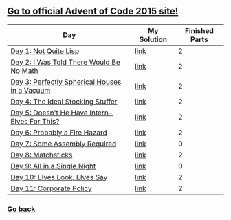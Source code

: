 ## [Go to official Advent of Code 2015 site!](https://adventofcode.com/2015)

| Day | My Solution | Finished Parts |
| --- | ------- | -------------- |
| [Day 1: Not Quite Lisp](https://adventofcode.com/2015/day/1) | [link](https://github.com/Gazda99/AdventOfCode/tree/main/AoC2015/Day1) | 2 | 
| [Day 2: I Was Told There Would Be No Math](https://adventofcode.com/2015/day/2) | [link](https://github.com/Gazda99/AdventOfCode/tree/main/AoC2015/Day2) | 2 | 
| [Day 3: Perfectly Spherical Houses in a Vacuum](https://adventofcode.com/2015/day/3) | [link](https://github.com/Gazda99/AdventOfCode/tree/main/AoC2015/Day3) | 2 | 
| [Day 4: The Ideal Stocking Stuffer](https://adventofcode.com/2015/day/4) | [link](https://github.com/Gazda99/AdventOfCode/tree/main/AoC2015/Day4) | 2 | 
| [Day 5: Doesn't He Have Intern-Elves For This?](https://adventofcode.com/2015/day/5) | [link](https://github.com/Gazda99/AdventOfCode/tree/main/AoC2015/Day5) | 2 | 
| [Day 6: Probably a Fire Hazard](https://adventofcode.com/2015/day/6) | [link](https://github.com/Gazda99/AdventOfCode/tree/main/AoC2015/Day6) | 2 | 
| [Day 7: Some Assembly Required](https://adventofcode.com/2015/day/7) | [link](https://github.com/Gazda99/AdventOfCode/tree/main/AoC2015/Day7) | 0 | 
| [Day 8: Matchsticks](https://adventofcode.com/2015/day/8) | [link](https://github.com/Gazda99/AdventOfCode/tree/main/AoC2015/Day8) | 2 | 
| [Day 9: All in a Single Night](https://adventofcode.com/2015/day/9) | [link](https://github.com/Gazda99/AdventOfCode/tree/main/AoC2015/Day9) | 0 | 
| [Day 10: Elves Look, Elves Say](https://adventofcode.com/2015/day/10) | [link](https://github.com/Gazda99/AdventOfCode/tree/main/AoC2015/Day10) | 2 | 
| [Day 11: Corporate Policy](https://adventofcode.com/2015/day/11) | [link](https://github.com/Gazda99/AdventOfCode/tree/main/AoC2015/Day11) | 2 | 


### [Go back](https://github.com/Gazda99/AdventOfCode)
